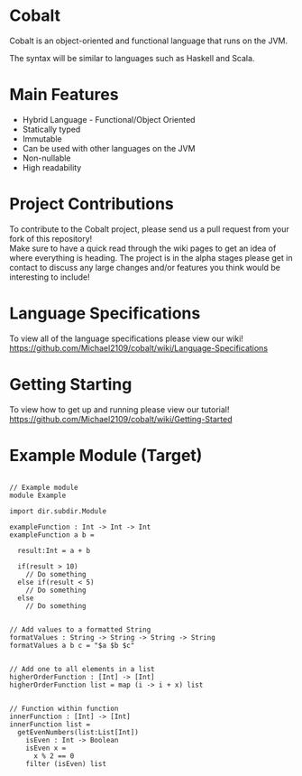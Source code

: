 # Cobalt

Cobalt is an object-oriented and functional language that runs on the JVM.

The syntax will be similar to languages such as Haskell and Scala.  

# Main Features
* Hybrid Language - Functional/Object Oriented
* Statically typed
* Immutable
* Can be used with other languages on the JVM
* Non-nullable
* High readability    

# Project Contributions
To contribute to the Cobalt project, please send us a pull request from your fork of this repository!  
Make sure to have a quick read through the wiki pages to get an idea of where everything is heading. The project is in the alpha stages please get in contact to discuss any large changes and/or features you think would be interesting to include!

# Language Specifications
To view all of the language specifications please view our wiki!  
https://github.com/Michael2109/cobalt/wiki/Language-Specifications

# Getting Starting
To view how to get up and running please view our tutorial!
https://github.com/Michael2109/cobalt/wiki/Getting-Started

# Example Module (Target)
```

// Example module
module Example

import dir.subdir.Module

exampleFunction : Int -> Int -> Int
exampleFunction a b = 

  result:Int = a + b
    
  if(result > 10)
    // Do something
  else if(result < 5)
    // Do something
  else
    // Do something
       
    
// Add values to a formatted String
formatValues : String -> String -> String -> String
formatValues a b c = "$a $b $c"
    
    
// Add one to all elements in a list
higherOrderFunction : [Int] -> [Int] 
higherOrderFunction list = map (i -> i + x) list
    
    
// Function within function
innerFunction : [Int] -> [Int]
innerFunction list = 
  getEvenNumbers(list:List[Int])
    isEven : Int -> Boolean
    isEven x =
      x % 2 == 0
    filter (isEven) list
  

